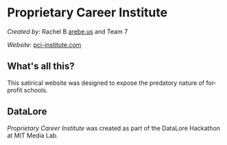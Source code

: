 Proprietary Career Institute 
============================

*Created by*: Rachel B [arebe.us](http://arebe.us) and Team 7 

*Website*: [pci-institute.com](http://pci-institute.com)

What's all this?
----------------

This satirical website was designed to expose the predatory nature of for-profit schools.

DataLore
--------
*Proprietary Career Institute* was created as part of the DataLore Hackathon at MIT Media Lab.